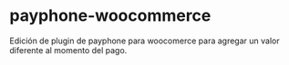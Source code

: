# payphone-woocommerce

Edición de plugin de payphone para woocomerce para agregar un valor diferente al momento del pago. 
